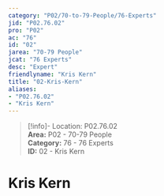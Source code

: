 ```yaml
---  
category: "P02/70-to-79-People/76-Experts"  
jid: "P02.76.02"  
pro: "P02"  
ac: "76"  
id: "02"  
jarea: "70-79 People"  
jcat: "76 Experts"  
desc: "Expert"  
friendlyname: "Kris Kern"  
title: "02-Kris-Kern"  
aliases:   
- "P02.76.02"  
- "Kris Kern"  
---  
```

>[!info]- Location: P02.76.02  
>**Area:** P02 - 70-79 People  
>**Category:** 76 - 76 Experts  
>**ID:** 02 - Kris Kern  
  
# Kris Kern  
  
  

